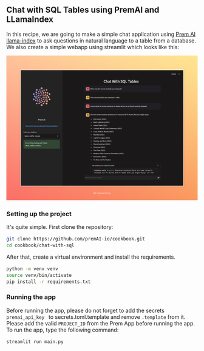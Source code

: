## Chat with SQL Tables using PremAI and LLamaIndex

In this recipe, we are going to make a simple chat application using [Prem AI llama-index](https://docs.llamaindex.ai/en/stable/examples/llm/premai/) to ask questions in natural language to a table from a database. We also create a simple webapp using streamlit which looks like this:

<img width="1119" alt="url-summarizer" src="../assets/chat-with-sql.jpeg">

### Setting up the project 

It's quite simple. First clone the repository:

```bash
git clone https://github.com/premAI-io/cookbook.git
cd cookbook/chat-with-sql
```

After that, create a virtual environment and install the requirements.

```bash
python -m venv venv
source venv/bin/activate
pip install -r requirements.txt
```

### Running the app

Before running the app, please do not forget to add the secrets `premai_api_key ` to secrets.toml.template and remove `.template` from it. Please add the valid `PROJECT_ID` from the Prem App before running the app. To run the app, type the following command:

```bash
streamlit run main.py
```